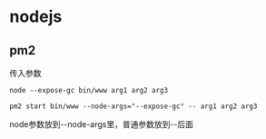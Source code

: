 # nodejs

## pm2

传入参数

```
node --expose-gc bin/www arg1 arg2 arg3
```

```
pm2 start bin/www --node-args="--expose-gc" -- arg1 arg2 arg3
```

node参数放到--node-args里，普通参数放到--后面
